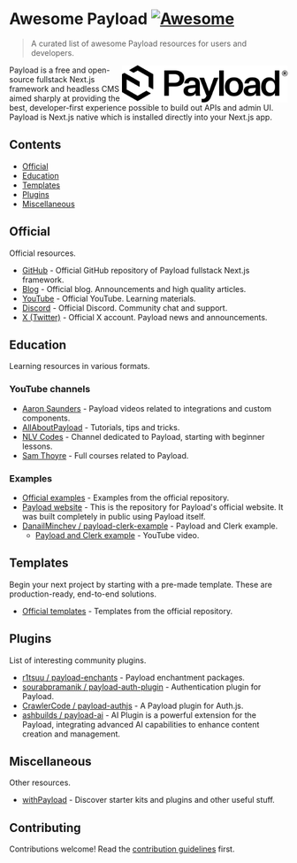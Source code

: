 # Awesome Payload [![Awesome](https://awesome.re/badge.svg)](https://awesome.re)

> A curated list of awesome Payload resources for users and developers.

[<img src="./media/payload-logo-dark.svg" alt="Payload" width="300" align="right" />](https://payloadcms.com/)

<p>
Payload is a free and open-source fullstack Next.js framework and headless CMS aimed sharply at providing the best, developer-first experience possible to build out APIs and admin UI.<br />
Payload is Next.js native which is installed directly into your Next.js app.
</p>

## Contents

- [Official](#official)
- [Education](#education)
- [Templates](#templates)
- [Plugins](#plugins)
- [Miscellaneous](#miscellaneous)

## Official

Official resources.

- [GitHub](https://github.com/payloadcms/payload) - Official GitHub repository of Payload fullstack Next.js framework.
- [Blog](https://payloadcms.com/blog) - Official blog. Announcements and high quality articles.
- [YouTube](https://www.youtube.com/@payloadcms) - Official YouTube. Learning materials.
- [Discord](https://discord.gg/payload) - Official Discord. Community chat and support.
- [X (Twitter)](https://twitter.com/payloadcms) - Official X account. Payload news and announcements.

## Education

Learning resources in various formats.

### YouTube channels

- [Aaron Saunders](https://www.youtube.com/@AaronSaundersCI) - Payload videos related to integrations and custom
  components.
- [AllAboutPayload](https://www.youtube.com/@AllAboutPayload) - Tutorials, tips and tricks.
- [NLV Codes](https://www.youtube.com/@nlv_codes) - Channel dedicated to Payload, starting with beginner lessons.
- [Sam Thoyre](https://www.youtube.com/@SamThoyre) - Full courses related to Payload.

### Examples

- [Official examples](https://github.com/payloadcms/payload/tree/main/examples) - Examples from the official repository.
- [Payload website](https://github.com/payloadcms/website) - This is the repository for Payload's official website. It
  was built completely in public using Payload itself.
- [DanailMinchev / payload-clerk-example](https://github.com/DanailMinchev/payload-clerk-example) - Payload and Clerk
  example.
  - [Payload and Clerk example](https://www.youtube.com/watch?v=7PNGNqqFlu0) - YouTube video.

## Templates

Begin your next project by starting with a pre-made template. These are production-ready, end-to-end solutions.

- [Official templates](https://github.com/payloadcms/payload/tree/main/templates) - Templates from the official
  repository.

## Plugins

List of interesting community plugins.

- [r1tsuu / payload-enchants](https://github.com/r1tsuu/payload-enchants) - Payload enchantment packages.
- [sourabpramanik / payload-auth-plugin](https://github.com/sourabpramanik/payload-auth-plugin) - Authentication plugin
  for Payload.
- [CrawlerCode / payload-authjs](https://github.com/CrawlerCode/payload-authjs) - A Payload plugin for Auth.js.
- [ashbuilds / payload-ai](https://github.com/ashbuilds/payload-ai) - AI Plugin is a powerful extension for the Payload,
  integrating advanced AI capabilities to enhance content creation and management.

## Miscellaneous

Other resources.

- [withPayload](https://withpayload.com/) - Discover starter kits and plugins and other useful stuff.

## Contributing

Contributions welcome! Read the [contribution guidelines](contributing.md) first.
